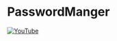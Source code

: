 # PasswordManger

[![YouTube](https://img.youtube.com/vi/YRVoFi5hOHZM/0.jpg)](https://www.youtube.com/watch?v=RVoFi5hOHZM)
